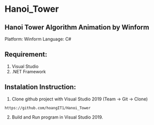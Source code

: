 # Hanoi_Tower
## Hanoi Tower Algorithm Animation by Winform
Platform: Winform
Language: C#
## Requirement:
1. Visual Studio 
2. .NET Framework
## Instalation Instruction:
1. Clone github project with Visual Studio 2019 (Team -> Git -> Clone)
```
https://github.com/hoangIT1/Hanoi_Tower
```
2. Build and Run program in Visual Studio 2019.
